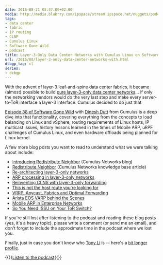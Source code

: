 ```yaml
---
date: 2015-08-21 08:47:00+02:00
media: http://media.blubrry.com/ipspace/stream.ipspace.net/nuggets/podcast/Show_38-Redistribute_ARP_in_Cumulus_Linux.mp3
tags:
- data center
- fabric
- IP routing
- CLNP
- Cumulus Linux
- Software Gone Wild
- podcast
title: Layer-3-Only Data Center Networks with Cumulus Linux on Software Gone Wild
url: /2015/08/layer-3-only-data-center-networks-with.html
dcbgp_tag: cl
series:
- dcbgp
---
```

With the advent of layer-3 leaf-and-spine data center fabrics, it became (almost) possible to build [pure layer-3-only data center networks](https://blog.ipspace.net/2015/04/rearchitecting-l3-only-networks.html)... if only the networking vendors would do the very last step and make every server-to-ToR interface a layer-3 interface. Cumulus decided to do just that.
<!--more-->
[Episode 38 of Software Gone Wild](http://media.blubrry.com/ipspace/stream.ipspace.net/nuggets/podcast/Show_38-Redistribute_ARP_in_Cumulus_Linux.mp3) with [Dinesh Dutt](https://www.linkedin.com/in/ddutt) from Cumulus is a deep dive into that functionality, covering everything from the concepts to load balancing on Linux and vSphere, routing requirements of Linux hosts, IP multicast issues, history lessons learned in the times of Mobile ARP, uRPF challenges of Cumulus Linux, and even hardware offloads being planned for Linux kernel.

A few more blog posts you want to read to understand what we were talking about include:

-   [Introducing Redistribute Neighbor](http://cumulusnetworks.com/blog/introducing-rdnbr/) (Cumulus Networks blog)
-   [Redistribute Neighbor](https://support.cumulusnetworks.com/hc/en-us/articles/204339077-Redistribute-Neighbor) (Cumulus Networks knowledge base article)
-   [Re-architecting layer-3-only networks](https://blog.ipspace.net/2015/04/rearchitecting-l3-only-networks.html)
-   [ARP processing in layer-3-only networks](https://blog.ipspace.net/2015/05/arp-processing-in-layer-3-only-networks.html)
-   [Reinventing CLNS with layer-3-only forwarding](https://blog.ipspace.net/2015/05/reinventing-clns-with-l3-only-forwarding.html)
-   [This is not the host route you're looking for](https://blog.ipspace.net/2014/02/this-is-not-host-route-youre-looking-for.html)
-   [VRRP, Anycast, Fabrics and Optimal Forwarding](https://blog.ipspace.net/2013/06/vrrp-anycasts-fabrics-and-optimal.html)
-   [Arista EOS VARP behind the Scenes](https://blog.ipspace.net/2013/06/arista-eos-virtual-arp-varp-behind.html)
-   [Mobile ARP in Enterprise Networks](https://blog.ipspace.net/2012/08/mobile-arp-in-enterprise-networks.html)
-   [So You Need ISSU on Your ToR Switch?](https://blog.ipspace.net/2015/06/so-you-need-issu-on-your-tor-switch.html)

If you're still lost after listening to the podcast and reading these blog posts (yes, it's a heavy topic), please write a comment (or send me an email), and don't forget to include the approximate time in the podcast where we lost you.

Finally, just in case you don't know who [Tony Li](https://www.linkedin.com/pub/tony-li/0/130/2a9) is -- here's a [bit longer profile](http://www.lightreading.com/ethernet-ip/tony-li/d/d-id/602872).

{{<jump>}}[Listen to the podcast](http://media.blubrry.com/ipspace/stream.ipspace.net/nuggets/podcast/Show_38-Redistribute_ARP_in_Cumulus_Linux.mp3){{</jump>}}
